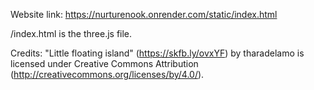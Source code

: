 Website link: 
https://nurturenook.onrender.com/static/index.html

/index.html is the three.js file.

Credits: 
"Little floating island" (https://skfb.ly/ovxYF) by tharadelamo is licensed under Creative Commons Attribution (http://creativecommons.org/licenses/by/4.0/).
